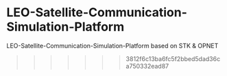 # LEO-Satellite-Communication-Simulation-Platform
LEO-Satellite-Communication-Simulation-Platform based on STK &amp; OPNET
>>>>>>> 3812f6c13ba6fc5f2bbed5dad36ca750332ead87
